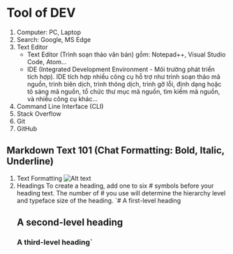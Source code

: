 # Tool of DEV
1. Computer: PC, Laptop
2. Search: Google, MS Edge
3. Text Editor
    - Text Editor (Trình soạn thảo văn bản) gồm: Notepad++, Visual Studio Code, Atom...
    - IDE (Integrated Development Environment - Môi trường phát triển tích hợp). IDE tích hợp nhiều công cụ hỗ trợ như trình soạn thảo mã nguồn, trình biên dịch, trình thông dịch, trình gỡ lỗi, định dạng hoặc tô sáng mã nguồn, tổ chức thư mục mã nguồn, tìm kiếm mã nguồn, và nhiều công cụ khác...
5. Command Line Interface (CLI)
6. Stack Overflow
7. Git
8. GitHub
## Markdown Text 101 (Chat Formatting: Bold, Italic, Underline)
1. Text Formatting
![Alt text](image.png)
2. Headings
To create a heading, add one to six # symbols before your heading text. The number of # you use will determine the hierarchy level and typeface size of the heading.
    `# A first-level heading
    ## A second-level heading
    ### A third-level heading`

